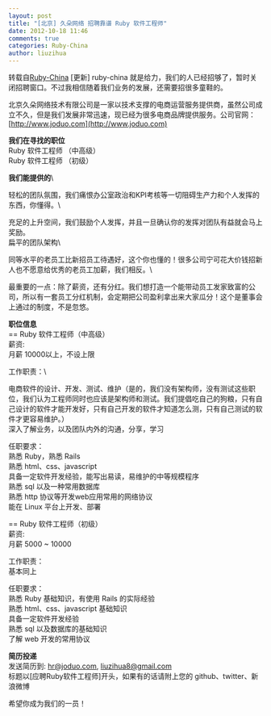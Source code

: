 ```yaml
---
layout: post
title: "[北京] 久朵网络 招聘靠谱 Ruby 软件工程师"
date: 2012-10-18 11:46
comments: true
categories: Ruby-China
author: liuzihua
---
```

转载自[Ruby-China](http://ruby-china.org/topics/5132)
[更新] ruby-china
就是给力，我们的人已经招够了，暂时关闭招聘窗口。不过我相信随着我们业务的发展，还需要招很多童鞋的。

北京久朵网络技术有限公司是一家以技术支撑的电商运营服务提供商，虽然公司成立不久，但是我们发展非常迅速，现已经为很多电商品牌提供服务。公司官网：[http://www.joduo.com](http://www.joduo.com)

**我们在寻找的职位**\
 Ruby 软件工程师 （中高级）\
 Ruby 软件工程师 （初级）

**我们能提供的**\

轻松的团队氛围，我们痛恨办公室政治和KPI考核等一切阻碍生产力和个人发挥的东西，你懂得。\

充足的上升空间，我们鼓励个人发挥，并且一旦确认你的发挥对团队有益就会马上奖励。\
 扁平的团队架构\

同等水平的老员工比新招员工待遇好，这个你也懂的！很多公司宁可花大价钱招新人也不愿意给优秀的老员工加薪，我们相反。\

最重要的一点：除了薪资，还有分红。我们想打造一个能带动员工发家致富的公司，所以有一套员工分红机制，会定期把公司盈利拿出来大家瓜分！这个是董事会上通过的制度，不是忽悠。

**职位信息**\
 == Ruby 软件工程师（中高级）\
 薪资:\
 月薪 10000以上，不设上限

工作职责：\

电商软件的设计、开发、测试、维护（是的，我们没有架构师，没有测试这些职位，我们认为工程师同时也应该是架构师和测试。我们提倡吃自己的狗粮，只有自己设计的软件才能开发好，只有自己开发的软件才知道怎么测，只有自己测试的软件才更容易维护。）\
 深入了解业务，以及团队内外的沟通，分享，学习

任职要求：\
 熟悉 Ruby，熟悉 Rails\
 熟悉 html、css、javascript\
 具备一定软件开发经验，能写出易读，易维护的中等规模程序\
 熟悉 sql 以及一种常用数据库\
 熟悉 http 协议等开发web应用常用的网络协议\
 能在 Linux 平台上开发、部署

== Ruby 软件工程师（初级）\
 薪资:\
 月薪 5000 \~ 10000

工作职责：\
 基本同上

任职要求：\
 熟悉 Ruby 基础知识，有使用 Rails 的实际经验\
 熟悉 html、css、javascript 基础知识\
 具备一定软件开发经验\
 熟悉 sql 以及数据库的基础知识\
 了解 web 开发的常用协议

**简历投递**\
 发送简历到: hr@joduo.com, liuzihua8@gmail.com\
 标题以[应聘Ruby软件工程师]开头，如果有的话请附上您的
github、twitter、新浪微博

希望你成为我们的一员！
